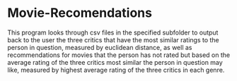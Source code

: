 # Movie-Recomendations
This program looks through csv files in the specified subfolder to output back to 
the user the three critics that have the most similar ratings to the person in 
question, measured by euclidean distance, as well as recommendations for movies that
the person has not rated but based on the average rating of the three critics most 
similar the person in question may like, measured by highest average rating of the 
three critics in each genre.
